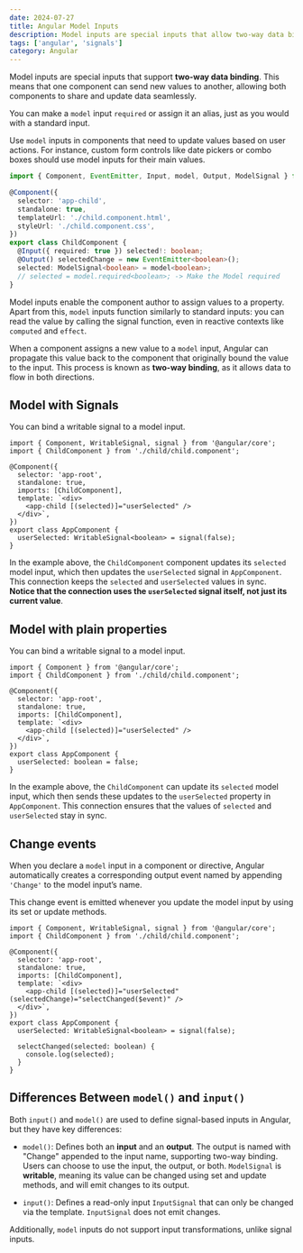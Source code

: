 ```yaml
---
date: 2024-07-27
title: Angular Model Inputs
description: Model inputs are special inputs that allow two-way data binding. This means one component can send new values to another, and both components can share and update data easily.
tags: ['angular', 'signals']
category: Angular
---
```


Model inputs are special inputs that support **two-way data binding**. This means that one component can send new values to another, allowing both components to share and update data seamlessly.

You can make a `model` input `required` or assign it an alias, just as you would with a standard input.

Use `model` inputs in components that need to update values based on user actions. For instance, custom form controls like date pickers or combo boxes should use model inputs for their main values.

```ts "model" title="child.component.ts" ins={12} del={10,11}
import { Component, EventEmitter, Input, model, Output, ModelSignal } from '@angular/core';

@Component({
  selector: 'app-child',
  standalone: true,
  templateUrl: './child.component.html',
  styleUrl: './child.component.css',
})
export class ChildComponent {
  @Input({ required: true }) selected!: boolean;
  @Output() selectedChange = new EventEmitter<boolean>();
  selected: ModelSignal<boolean> = model<boolean>;
  // selected = model.required<boolean>; -> Make the Model required
}
```

Model inputs enable the component author to assign values to a property. Apart from this, `model` inputs function similarly to standard inputs: you can read the value by calling the signal function, even in reactive contexts like `computed` and `effect`.

When a component assigns a new value to a `model` input, Angular can propagate this value back to the component that originally bound the value to the input. This process is known as **two-way binding**, as it allows data to flow in both directions.

## Model with Signals

You can bind a writable signal to a model input.

```angular-ts title="app.component.ts"
import { Component, WritableSignal, signal } from '@angular/core';
import { ChildComponent } from './child/child.component';

@Component({
  selector: 'app-root',
  standalone: true,
  imports: [ChildComponent],
  template: `<div>
    <app-child [(selected)]="userSelected" />
  </div>`,
})
export class AppComponent {
  userSelected: WritableSignal<boolean> = signal(false);
}
```

In the example above, the `ChildComponent` component updates its `selected` model input, which then updates the `userSelected` signal in `AppComponent`. This connection keeps the `selected` and `userSelected` values in sync. **Notice that the connection uses the `userSelected` signal itself, not just its current value**.

## Model with plain properties

You can bind a writable signal to a model input.

```angular-ts title="app.component.ts"
import { Component } from '@angular/core';
import { ChildComponent } from './child/child.component';

@Component({
  selector: 'app-root',
  standalone: true,
  imports: [ChildComponent],
  template: `<div>
    <app-child [(selected)]="userSelected" />
  </div>`,
})
export class AppComponent {
  userSelected: boolean = false;
}
```

In the example above, the `ChildComponent` can update its `selected` model input, which then sends these updates to the `userSelected` property in `AppComponent`. This connection ensures that the values of `selected` and `userSelected` stay in sync.

## Change events

When you declare a `model` input in a component or directive, Angular automatically creates a corresponding output event named by appending `'Change'` to the model input’s name.

This change event is emitted whenever you update the model input by using its set or update methods.

```angular-ts "selectedChange" title="app.component.ts"
import { Component, WritableSignal, signal } from '@angular/core';
import { ChildComponent } from './child/child.component';

@Component({
  selector: 'app-root',
  standalone: true,
  imports: [ChildComponent],
  template: `<div>
    <app-child [(selected)]="userSelected" (selectedChange)="selectChanged($event)" />
  </div>`,
})
export class AppComponent {
  userSelected: WritableSignal<boolean> = signal(false);

  selectChanged(selected: boolean) {
    console.log(selected);
  }
}
```

## Differences Between `model()` and `input()`

Both `input()` and `model()` are used to define signal-based inputs in Angular, but they have key differences:

- `model()`: Defines both an **input** and an **output**. The output is named with "Change" appended to the input name, supporting two-way binding. Users can choose to use the input, the output, or both. `ModelSignal` is **writable**, meaning its value can be changed using set and update methods, and will emit changes to its output.

- `input()`: Defines a read-only input `InputSignal` that can only be changed via the template. `InputSignal` does not emit changes.

Additionally, `model` inputs do not support input transformations, unlike signal inputs.
